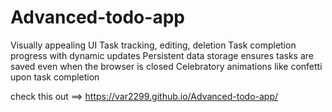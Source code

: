 # Advanced-todo-app
Visually appealing UI
Task tracking, editing, deletion
Task completion progress with dynamic updates
Persistent data storage ensures tasks are saved even when the browser is closed
Celebratory animations like confetti upon task completion

check this out ==> https://var2299.github.io/Advanced-todo-app/
